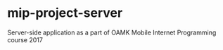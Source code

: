 # mip-project-server
Server-side application as a part of OAMK Mobile Internet Programming course
2017
